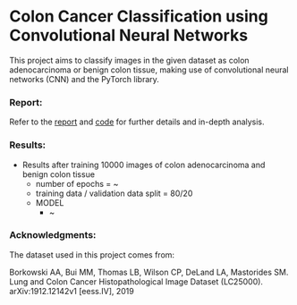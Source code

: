 # Colon Cancer Classification using Convolutional Neural Networks
This project aims to classify images in the given dataset as colon adenocarcinoma or benign colon tissue, making use of convolutional neural networks (CNN) and the PyTorch library.

### Report:

Refer to the [report](report.pdf) and [code](./Code) for further details and in-depth analysis.

### Results:
- Results after training 10000 images of colon adenocarcinoma and benign colon tissue
    - number of epochs = ~
    - training data / validation data split = 80/20
    - MODEL
        - ~


### Acknowledgments:

The dataset used in this project comes from:

Borkowski AA, Bui MM, Thomas LB, Wilson CP, DeLand LA, Mastorides SM. Lung and Colon Cancer Histopathological Image Dataset (LC25000). arXiv:1912.12142v1 [eess.IV], 2019